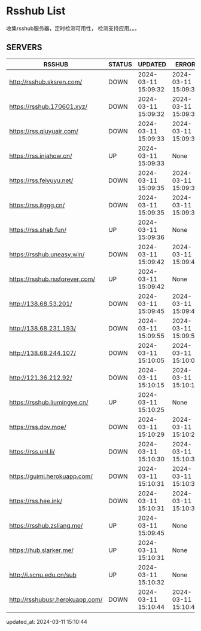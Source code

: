 # Rsshub List

收集rsshub服务器，定时检测可用性， 检测支持应用。。。


## SERVERS

|  RSSHUB   | STATUS  | UPDATED  | ERROR  | TWITTER |  
|  ----  | ----  | ----  | ----  | ---- |  
| http://rsshub.sksren.com/ | DOWN | 2024-03-11 15:09:32 | 2024-03-11 15:09:32 |  
| https://rsshub.170601.xyz/ | DOWN | 2024-03-11 15:09:32 | 2024-03-11 15:09:32 |  
| https://rss.qiuyuair.com/ | DOWN | 2024-03-11 15:09:33 | 2024-03-11 15:09:33 |  
| https://rss.injahow.cn/ | UP | 2024-03-11 15:09:33 | None ||  
| https://rss.feiyuyu.net/ | DOWN | 2024-03-11 15:09:35 | 2024-03-11 15:09:35 |  
| https://rss.itggg.cn/ | DOWN | 2024-03-11 15:09:35 | 2024-03-11 15:09:35 |  
| https://rss.shab.fun/ | UP | 2024-03-11 15:09:36 | None ||  
| https://rsshub.uneasy.win/ | DOWN | 2024-03-11 15:09:42 | 2024-03-11 15:09:42 |  
| https://rsshub.rssforever.com/ | UP | 2024-03-11 15:09:42 | None ||  
| http://138.68.53.201/ | DOWN | 2024-03-11 15:09:45 | 2024-03-11 15:09:45 |  
| http://138.68.231.193/ | DOWN | 2024-03-11 15:09:55 | 2024-03-11 15:09:55 |  
| http://138.68.244.107/ | DOWN | 2024-03-11 15:10:05 | 2024-03-11 15:10:05 |  
| http://121.36.212.92/ | DOWN | 2024-03-11 15:10:15 | 2024-03-11 15:10:15 |  
| https://rsshub.liumingye.cn/ | UP | 2024-03-11 15:10:25 | None ||  
| https://rss.dov.moe/ | DOWN | 2024-03-11 15:10:29 | 2024-03-11 15:10:29 |  
| https://rss.unl.li/ | DOWN | 2024-03-11 15:10:30 | 2024-03-11 15:10:30 |  
| https://guimi.herokuapp.com/ | DOWN | 2024-03-11 15:10:31 | 2024-03-11 15:10:31 |  
| https://rss.hee.ink/ | DOWN | 2024-03-11 15:10:31 | 2024-03-11 15:10:31 |  
| https://rsshub.zsliang.me/ | UP | 2024-03-11 15:09:45 | None |OK|  
| https://hub.slarker.me/ | UP | 2024-03-11 15:10:31 | None ||  
| http://i.scnu.edu.cn/sub | UP | 2024-03-11 15:10:32 | None ||  
| http://rsshubusr.herokuapp.com/ | DOWN | 2024-03-11 15:10:44 | 2024-03-11 15:10:44 |  
  

updated_at: 2024-03-11 15:10:44  
